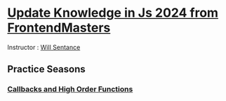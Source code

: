 #  [Update Knowledge in Js 2024 from FrontendMasters](https://frontendmasters.com/courses/javascript-hard-parts-v2/pair-programming/)

Instructor : [Will Sentance](https://twitter.com/willsentance)

## Practice Seasons

### [Callbacks and High Order Functions](https://github.com/eulier1/Update-knowledge-JS-Hard-Parts-2024/blob/main/callbacks_hof.js)